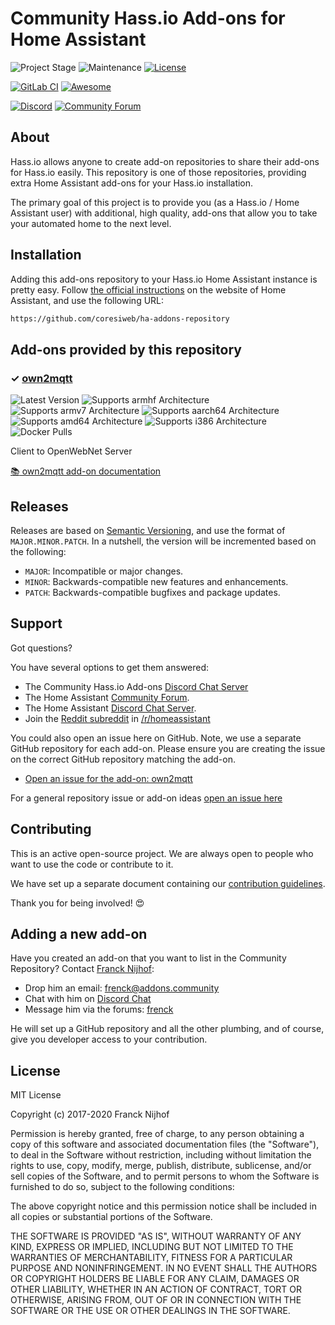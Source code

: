 # Community Hass.io Add-ons for Home Assistant

![Project Stage][project-stage-shield]
![Maintenance][maintenance-shield]
[![License][license-shield]](LICENSE.md)

[![GitLab CI][gitlabci-shield]][gitlabci]
[![Awesome][awesome-shield]][awesome]

[![Discord][discord-shield]][discord]
[![Community Forum][forum-shield]][forum]

## About

Hass.io allows anyone to create add-on repositories to share their add-ons for
Hass.io easily. This repository is one of those repositories, providing extra
Home Assistant add-ons for your Hass.io installation.

The primary goal of this project is to provide you (as a Hass.io /
Home Assistant user) with additional, high quality, add-ons that allow you to
take your automated home to the next level.

## Installation

Adding this add-ons repository to your Hass.io Home Assistant instance is
pretty easy. Follow [the official instructions][third-party-addons] on the
website of Home Assistant, and use the following URL:

```txt
https://github.com/coresiweb/ha-addons-repository
```

## Add-ons provided by this repository

### &#10003; [own2mqtt][addon-own2mqtt]

![Latest Version][own2mqtt-version-shield]
![Supports armhf Architecture][own2mqtt-armhf-shield]
![Supports armv7 Architecture][own2mqtt-armv7-shield]
![Supports aarch64 Architecture][own2mqtt-aarch64-shield]
![Supports amd64 Architecture][own2mqtt-amd64-shield]
![Supports i386 Architecture][own2mqtt-i386-shield]
![Docker Pulls][own2mqtt-pulls-shield]

Client to OpenWebNet Server

[:books: own2mqtt add-on documentation][addon-doc-own2mqtt]

## Releases

Releases are based on [Semantic Versioning][semver], and use the format
of ``MAJOR.MINOR.PATCH``. In a nutshell, the version will be incremented
based on the following:

- ``MAJOR``: Incompatible or major changes.
- ``MINOR``: Backwards-compatible new features and enhancements.
- ``PATCH``: Backwards-compatible bugfixes and package updates.

## Support

Got questions?

You have several options to get them answered:

- The Community Hass.io Add-ons [Discord Chat Server][discord]
- The Home Assistant [Community Forum][forum].
- The Home Assistant [Discord Chat Server][discord-ha].
- Join the [Reddit subreddit][reddit] in [/r/homeassistant][reddit]

You could also open an issue here on GitHub. Note, we use a separate
GitHub repository for each add-on. Please ensure you are creating the issue
on the correct GitHub repository matching the add-on.

- [Open an issue for the add-on: own2mqtt][own2mqtt-issue]

For a general repository issue or add-on ideas [open an issue here][issue]

## Contributing

This is an active open-source project. We are always open to people who want to
use the code or contribute to it.

We have set up a separate document containing our
[contribution guidelines](CONTRIBUTING.md).

Thank you for being involved! :heart_eyes:

## Adding a new add-on

Have you created an add-on that you want to list in the Community Repository?
Contact [Franck Nijhof][frenck]:

- Drop him an email: frenck@addons.community
- Chat with him on [Discord Chat][discord]
- Message him via the forums: [frenck][forum-frenck]

He will set up a GitHub repository and all the other plumbing,
and of course, give you developer access to your contribution.

## License

MIT License

Copyright (c) 2017-2020 Franck Nijhof

Permission is hereby granted, free of charge, to any person obtaining a copy
of this software and associated documentation files (the "Software"), to deal
in the Software without restriction, including without limitation the rights
to use, copy, modify, merge, publish, distribute, sublicense, and/or sell
copies of the Software, and to permit persons to whom the Software is
furnished to do so, subject to the following conditions:

The above copyright notice and this permission notice shall be included in all
copies or substantial portions of the Software.

THE SOFTWARE IS PROVIDED "AS IS", WITHOUT WARRANTY OF ANY KIND, EXPRESS OR
IMPLIED, INCLUDING BUT NOT LIMITED TO THE WARRANTIES OF MERCHANTABILITY,
FITNESS FOR A PARTICULAR PURPOSE AND NONINFRINGEMENT. IN NO EVENT SHALL THE
AUTHORS OR COPYRIGHT HOLDERS BE LIABLE FOR ANY CLAIM, DAMAGES OR OTHER
LIABILITY, WHETHER IN AN ACTION OF CONTRACT, TORT OR OTHERWISE, ARISING FROM,
OUT OF OR IN CONNECTION WITH THE SOFTWARE OR THE USE OR OTHER DEALINGS IN THE
SOFTWARE.

[addon-own2mqtt]: https://github.com/coresiweb/addon-own2mqtt/tree/0.1
[addon-doc-own2mqtt]: https://github.com/coresiweb/addon-own2mqtt/blob/0.1/README.md
[own2mqtt-issue]: https://github.com/coresiweb/addon-own2mqtt/issues
[own2mqtt-version-shield]: https://img.shields.io/badge/version-0.1-blue.svg
[own2mqtt-pulls-shield]: https://img.shields.io/docker/pulls/coresi/armhf-own2mqtt.svg
[own2mqtt-aarch64-shield]: https://img.shields.io/badge/aarch64-yes-green.svg
[own2mqtt-amd64-shield]: https://img.shields.io/badge/amd64-yes-green.svg
[own2mqtt-armhf-shield]: https://img.shields.io/badge/armhf-yes-green.svg
[own2mqtt-armv7-shield]: https://img.shields.io/badge/armv7-yes-green.svg
[own2mqtt-i386-shield]: https://img.shields.io/badge/i386-yes-green.svg
[awesome-shield]: https://img.shields.io/badge/awesome%3F-yes-brightgreen.svg
[awesome]: https://awesome-ha.com
[discord-ha]: https://discord.gg/c5DvZ4e
[discord-shield]: https://img.shields.io/discord/478094546522079232.svg
[discord]: https://discord.me/hassioaddons
[forum-frenck]: https://community.home-assistant.io/u/frenck/?u=frenck
[forum-shield]: https://img.shields.io/badge/community-forum-brightgreen.svg
[forum]: https://community.home-assistant.io?u=frenck
[frenck]: https://github.com/frenck
[gitlabci-shield]: https://gitlab.com/coresiweb/ha-addons-repository/badges/master/pipeline.svg
[gitlabci]: https://gitlab.com/coresiweb/ha-addons-repository/pipelines
[issue]: https://github.com/coresiweb/ha-addons-repository/issues
[license-shield]: https://img.shields.io/github/license/coresiweb/ha-addons-repository.svg
[maintenance-shield]: https://img.shields.io/maintenance/yes/2020.svg
[project-stage-shield]: https://img.shields.io/badge/project%20stage-production%20ready-brightgreen.svg
[reddit]: https://reddit.com/r/homeassistant
[semver]: http://semver.org/spec/v2.0.0.html
[third-party-addons]: https://home-assistant.io/hassio/installing_third_party_addons/